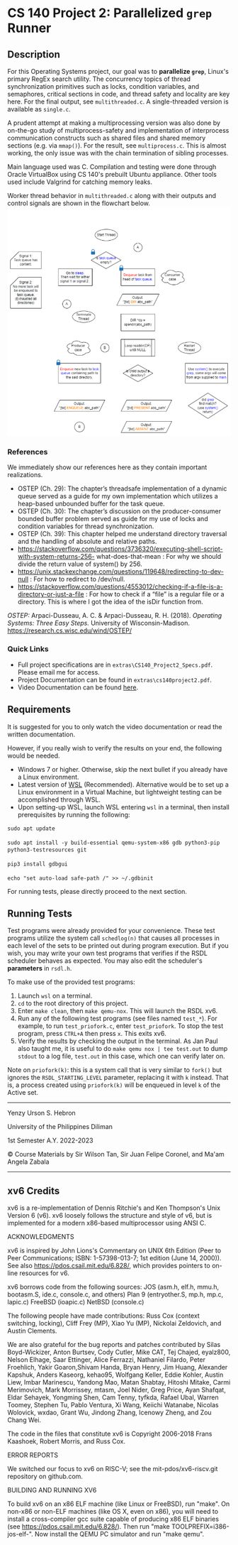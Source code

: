 # **CS 140 Project 2: Parallelized `grep` Runner**

## **Description**
For this Operating Systems project, our goal was to **parallelize `grep`**, Linux's primary RegEx search utility.
The concurrency topics of thread synchronization primitives such as locks, condition
variables, and semaphores, critical sections in code, and thread safety and locality
are key here. For the final output, see `multithreaded.c`.
A single-threaded version is available as `single.c`.

A prudent attempt at making a multiprocessing version was also done by on-the-go study of multiprocess-safety and implementation
of interprocess communication constructs such as shared files and shared memory sections (e.g. via `mmap()`).
For the result, see `multiprocess.c`. This is almost working, the only issue was with the chain termination of sibling processes.

Main language used was C. Compilation and testing were done through Oracle VirtualBox
using CS 140's prebuilt Ubuntu appliance. Other tools used include Valgrind for catching memory leaks.

Worker thread behavior in `multithreaded.c` along with their outputs and control signals are shown in the flowchart below.
![worker_behavior.png](extras/worker_behavior_2.png)

### **References**
We immediately show our references here as they contain important realizations.
- OSTEP (Ch. 29): The chapter’s threadsafe implementation of a dynamic queue served as a guide 
for my own implementation which utilizes a heap-based unbounded buffer for the task queue. 
- OSTEP  (Ch.  30):  The  chapter’s discussion  on  the  producer-consumer  bounded  buffer  problem 
served as guide for my use of locks and condition variables for thread synchronization. 
- OSTEP  (Ch.  39):  This  chapter  helped  me  understand  directory  traversal  and  the  handling  of 
absolute and relative paths. 
- https://stackoverflow.com/questions/3736320/executing-shell-script-with-system-returns-256-
what-does-that-mean : For why we should divide the return value of system() by 256. 
- https://unix.stackexchange.com/questions/119648/redirecting-to-dev-null : For how to redirect 
to /dev/null. 
- https://stackoverflow.com/questions/4553012/checking-if-a-file-is-a-directory-or-just-a-file : For 
how  to  check  if  a  “file”  is  a  regular  file  or  a  directory.  This  is  where  I  got  the  idea  of  the  isDir 
function from.

*OSTEP:* Arpaci-Dusseau, A. C. & Arpaci-Dusseau, R. H. (2018). *Operating Systems: Three Easy Steps.* University of Wisconsin-Madison. https://research.cs.wisc.edu/wind/OSTEP/

### **Quick Links**
- Full project specifications are in `extras\CS140_Project2_Specs.pdf`. Please email me for access.
- Project Documentation can be found in `extras\cs140project2.pdf`.
- Video Documentation can be found [here](https://drive.google.com/file/d/1TQsPHLUj58J7ZiazSH22b_iuG5ZbK7XZ/view?usp=share_link).

## **Requirements**
It is suggested for you to only watch the video documentation or read the written documentation.

However, if you really wish to verify the results on your end, the following would be needed.
- Windows 7 or higher. Otherwise, skip the next bullet if you already have a Linux environment.
- Latest version of [WSL](https://learn.microsoft.com/en-us/windows/wsl/install) (Recommended). Alternative would be to set up a Linux environment in a Virtual Machine, but lightweight testing can be accomplished through WSL.
- Upon setting-up WSL, launch WSL entering `wsl` in a terminal, then install prerequisites by running the following:
```shell
sudo apt update

sudo apt install -y build-essential qemu-system-x86 gdb python3-pip
python3-testresources git

pip3 install gdbgui

echo "set auto-load safe-path /" >> ~/.gdbinit
```
For running tests, please directly proceed to the next section.

## **Running Tests**
Test programs were already provided for your convenience. These test programs utilize the system call `schedlog(n)` that causes all processes in each level of the sets to be printed out during program execution. But if you wish, you may write your own test programs that verifies if the RSDL scheduler behaves as expected. You may also edit the scheduler's **parameters** in `rsdl.h`.

To make use of the provided test programs:
1. Launch `wsl` on a terminal.
2. `cd` to the root directory of this project.
3. Enter `make clean`, then `make qemu-nox`. This will launch the RSDL xv6.
4. Run any of the following test programs (see files named `test_*`). For example, to run `test_priofork.c`, enter `test_priofork`. To stop the test program, press `CTRL+A` then press `x`. This exits xv6.
5. Verify the results by checking the output in the terminal. As Jan Paul also taught me, it is useful to do `make qemu nox | tee test.out` to dump `stdout` to a log file, `test.out` in this case, which one can verify later on.  

Note on `priofork(k)`: this is a system call that is very similar to `fork()` but ignores the `RSDL_STARTING_LEVEL` parameter, replacing it with `k` instead. That is, a process created using `priofork(k)` will be enqueued in level `k` of the Active set. 

---
Yenzy Urson S. Hebron

University of the Philippines Diliman

1st Semester A.Y. 2022-2023

© Course Materials by Sir Wilson Tan, Sir Juan Felipe Coronel, and Ma'am Angela Zabala

---
## **xv6 Credits**
xv6 is a re-implementation of Dennis Ritchie's and Ken Thompson's Unix
Version 6 (v6).  xv6 loosely follows the structure and style of v6,
but is implemented for a modern x86-based multiprocessor using ANSI C.

ACKNOWLEDGMENTS

xv6 is inspired by John Lions's Commentary on UNIX 6th Edition (Peer
to Peer Communications; ISBN: 1-57398-013-7; 1st edition (June 14,
2000)). See also https://pdos.csail.mit.edu/6.828/, which
provides pointers to on-line resources for v6.

xv6 borrows code from the following sources:
    JOS (asm.h, elf.h, mmu.h, bootasm.S, ide.c, console.c, and others)
    Plan 9 (entryother.S, mp.h, mp.c, lapic.c)
    FreeBSD (ioapic.c)
    NetBSD (console.c)

The following people have made contributions: Russ Cox (context switching,
locking), Cliff Frey (MP), Xiao Yu (MP), Nickolai Zeldovich, and Austin
Clements.

We are also grateful for the bug reports and patches contributed by Silas
Boyd-Wickizer, Anton Burtsev, Cody Cutler, Mike CAT, Tej Chajed, eyalz800,
Nelson Elhage, Saar Ettinger, Alice Ferrazzi, Nathaniel Filardo, Peter
Froehlich, Yakir Goaron,Shivam Handa, Bryan Henry, Jim Huang, Alexander
Kapshuk, Anders Kaseorg, kehao95, Wolfgang Keller, Eddie Kohler, Austin
Liew, Imbar Marinescu, Yandong Mao, Matan Shabtay, Hitoshi Mitake, Carmi
Merimovich, Mark Morrissey, mtasm, Joel Nider, Greg Price, Ayan Shafqat,
Eldar Sehayek, Yongming Shen, Cam Tenny, tyfkda, Rafael Ubal, Warren
Toomey, Stephen Tu, Pablo Ventura, Xi Wang, Keiichi Watanabe, Nicolas
Wolovick, wxdao, Grant Wu, Jindong Zhang, Icenowy Zheng, and Zou Chang Wei.

The code in the files that constitute xv6 is
Copyright 2006-2018 Frans Kaashoek, Robert Morris, and Russ Cox.

ERROR REPORTS

We switched our focus to xv6 on RISC-V; see the mit-pdos/xv6-riscv.git
repository on github.com.

BUILDING AND RUNNING XV6

To build xv6 on an x86 ELF machine (like Linux or FreeBSD), run
"make". On non-x86 or non-ELF machines (like OS X, even on x86), you
will need to install a cross-compiler gcc suite capable of producing
x86 ELF binaries (see https://pdos.csail.mit.edu/6.828/).
Then run "make TOOLPREFIX=i386-jos-elf-". Now install the QEMU PC
simulator and run "make qemu".